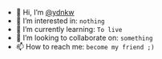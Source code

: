 - 👋 Hi, I’m [@ydnkw](https://github.com/ydnkw)
- 👀 I’m interested in: `nothing`
- 🌱 I’m currently learning: `To live`
- 💞️ I’m looking to collaborate on: `something`
- 📫 How to reach me: `become my friend ;)`

<!---
ydnkw/ydnkw is a ✨ special ✨ repository because its `README.md` (this file) appears on your GitHub profile.
You can click the Preview link to take a look at your changes.
--->
